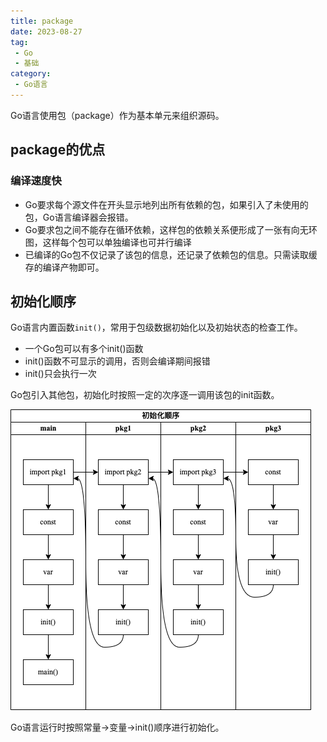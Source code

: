 ```yaml
---
title: package
date: 2023-08-27
tag:
 - Go
 - 基础
category:
 - Go语言
---
```


Go语言使用包（package）作为基本单元来组织源码。

## package的优点

### 编译速度快

- Go要求每个源文件在开头显示地列出所有依赖的包，如果引入了未使用的包，Go语言编译器会报错。
- Go要求包之间不能存在循环依赖，这样包的依赖关系便形成了一张有向无环图，这样每个包可以单独编译也可并行编译
- 已编译的Go包不仅记录了该包的信息，还记录了依赖包的信息。只需读取缓存的编译产物即可。

## 初始化顺序

Go语言内置函数`init()`，常用于包级数据初始化以及初始状态的检查工作。

- 一个Go包可以有多个init()函数
- init()函数不可显示的调用，否则会编译期间报错
- init()只会执行一次

Go包引入其他包，初始化时按照一定的次序逐一调用该包的init函数。

![package-init](./images/package-init.png)

Go语言运行时按照常量->变量->init()顺序进行初始化。
